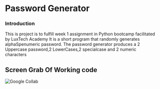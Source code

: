# Password Generator
### Introduction
This is project is to fulfill week 1 assignment in Python bootcamp facilitated by LuxTech Academy 
It is a short program that randomly generates alphaSpenumeric password.
The password generator produces a 2 Uppercase password,2 LowerCases,2 specialcase and 2 numeric characters
## Screen Grab Of Working code
![Google Collab](https://colab.research.google.com/drive/1Ql0a3LE52ZjP3bg8slU6q_T_xcBc-X7D)
